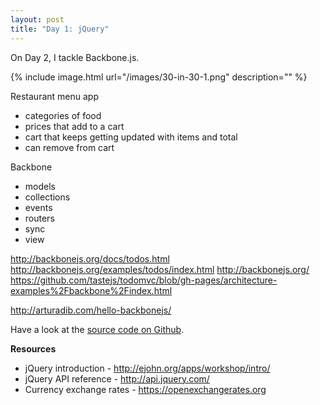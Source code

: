 ```yaml
---
layout: post
title: "Day 1: jQuery"
---
```


On Day 2, I tackle Backbone.js.

{% include 	image.html url="/images/30-in-30-1.png" description="" %}

Restaurant menu app
- categories of food
- prices that add to a cart
- cart that keeps getting updated with items and total
- can remove from cart

Backbone
- models
- collections
- events
- routers
- sync
- view


http://backbonejs.org/docs/todos.html
http://backbonejs.org/examples/todos/index.html
http://backbonejs.org/
https://github.com/tastejs/todomvc/blob/gh-pages/architecture-examples%2Fbackbone%2Findex.html


http://arturadib.com/hello-backbonejs/



Have a look at the [source code on Github](https://github.com/kannan-chandra/30-in-30/tree/master/day-1-jquery).

**Resources**

- jQuery introduction - http://ejohn.org/apps/workshop/intro/
- jQuery API reference - http://api.jquery.com/
- Currency exchange rates - https://openexchangerates.org
